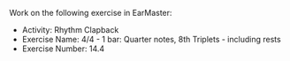 Work on the following exercise in EarMaster:
- Activity: Rhythm Clapback
- Exercise Name: 4/4 - 1 bar: Quarter notes, 8th Triplets - including rests
- Exercise Number: 14.4
